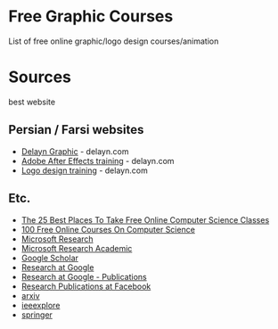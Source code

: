 # Free Graphic Courses
List of free online graphic/logo design courses/animation

# Sources
best website
## Persian / Farsi websites


* [Delayn Graphic](https://delayn.com/) - delayn.com
* [Adobe After Effects training](https://delayn.com/after-effects-training/) - delayn.com
* [Logo design training](https://delayn.com/how-to-logo-design/) - delayn.com
 
## Etc.

* [The 25 Best Places To Take Free Online Computer Science Classes](http://www.edudemic.com/the-25-best-places-to-take-free-online-computer-science-classes/)
* [100 Free Online Courses On Computer Science](http://www.efytimes.com/e1/creativenews.asp?edid=140050)
* [Microsoft Research](http://research.microsoft.com/en-us/)
* [Microsoft Research Academic](http://academic.research.microsoft.com/)
* [Google Scholar](http://scholar.google.com/)
* [Research at Google](http://research.google.com/)
* [Research at Google - Publications](http://research.google.com/pubs/papers.html)
* [Research Publications at Facebook](https://www.facebook.com/publications)
* [arxiv](http://arxiv.org/list/cs/recent)
* [ieeexplore](http://ieeexplore.ieee.org/)
* [springer](http://link.springer.com/)
